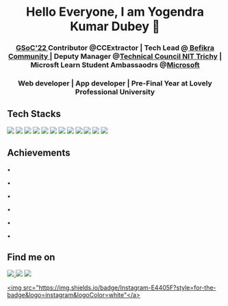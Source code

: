 <p align="center">
</p>
<h1 align="center">Hello Everyone, I am Yogendra Kumar Dubey 👋
  <h3 align="center"><a href="https://summerofcode.withgoogle.com/programs/2022/projects/Sg34Qe09">GSoC'22 </a> Contributor @CCExtractor | Tech Lead @<a href="https://www.linkedin.com/company/befikracommunity"> Befikra Community </a> | Deputy Manager @<a href="https://www.linkedin.com/company/technical-council-nit-trichy/">Technical Council NIT Trichy</a> | Microsft Learn Student Ambassaodrs @<a href="https://www.microsoft.com">Microsoft</a></h3>
  <h3 align="center">Web developer | App developer | Pre-Final Year at Lovely Professional University </h3>




## Tech Stacks

<p>
<img src="https://img.shields.io/badge/C%2B%2B-00599C?style=for-the-badge&logo=c%2B%2B&logoColor=white">
<img src="https://img.shields.io/badge/C-A8B9CC?style=for-the-badge&logo=c&logoColor=white">
<img src="https://img.shields.io/badge/Python-3776AB?style=for-the-badge&logo=python&logoColor=white">
<img src="https://img.shields.io/badge/Javascript-F7DF1E?style=for-the-badge&logo=javascript&logoColor=white">
<img src="https://img.shields.io/badge/HTML5-E34F26?style=for-the-badge&logo=html5&logoColor=white">
<img src="https://img.shields.io/badge/CSS3-1572B6?style=for-the-badge&logo=css3&logoColor=white">
<img src="https://img.shields.io/badge/Node.js-339933?style=for-the-badge&logo=node.js&logoColor=white">
<img src="https://img.shields.io/badge/MongoDB-47A248?style=for-the-badge&logo=mongodb&logoColor=white">
<img src="https://img.shields.io/badge/Bash-4EAA25?style=for-the-badge&logo=gnubash&logoColor=white">
<img src="https://img.shields.io/badge/Docker-2496ED?style=for-the-badge&logo=docker&logoColor=white">
<img src="https://img.shields.io/badge/React-61DAFB?style=for-the-badge&logo=react&logoColor=white">
<img src="https://img.shields.io/badge/Flutter-02569B?style=for-the-badge&logo=flutter&logoColor=white">
</p>
  
## Achievements
  
• 
  
• 
  
• 
  
•
  
• 
  
• 
  
  
## Find me on

<p>
<a href="mailto:ykdykd27@gmail.com"><img src="https://img.shields.io/badge/Gmail-D14836?style=for-the-badge&logo=gmail&logoColor=white"</a>
<a href="https://https://www.linkedin.com/in/yogendrakdubey/"><img src="https://img.shields.io/badge/LinkedIn-0077B5?style=for-the-badge&logo=linkedin&logoColor=white"></a>
<a href="https://"><img src="https://img.shields.io/badge/XDA-Developers-F59812?style=for-the-badge&logo=xda-developers&logoColor=white"></a>

<a href="https://www.instagram.com/yogendrakdubey_"><img src="https://img.shields.io/badge/Instagram-E4405F?style=for-the-badge&logo=instagram&logoColor=white"</a>
</a>
</p>
